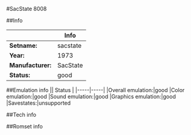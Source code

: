 #SacState 8008

##Info

||Info|
|-----|-----|
|**Setname:**|sacstate
|**Year:**|1973
|**Manufacturer:**|SacState
|**Status:**|good

##Emulation info
|| Status |
|-----|-----|
|Overall emulation:|good
|Color emulation:|good
|Sound emulation:|good
|Graphics emulation:|good
|Savestates:|unsupported

##Tech info

##Romset info

<!--- START OF EDITED COMMENT DO NOT TOUCH TEXT ABOVE-->
